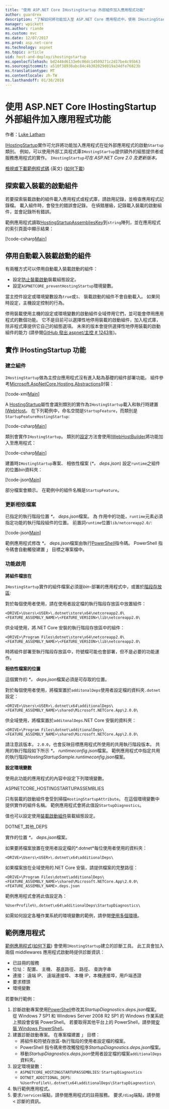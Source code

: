 ```yaml
---
title: "使用 ASP.NET Core IHostingStartup 外部組件加入應用程式功能"
author: guardrex
description: "了解如何將功能加入至 ASP.NET Core 應用程式中，使用 IHostingStartup 實作的外部組件。"
manager: wpickett
ms.author: riande
ms.custom: mvc
ms.date: 12/07/2017
ms.prod: asp.net-core
ms.technology: aspnet
ms.topic: article
uid: host-and-deploy/ihostingstartup
ms.openlocfilehash: bd2446d6133e0c06dc14509271c2d17be4c95b63
ms.sourcegitcommit: a510f38930abc84c4b302029d019a34dfe76823b
ms.translationtype: MT
ms.contentlocale: zh-TW
ms.lasthandoff: 01/30/2018
---
```

# <a name="add-app-features-from-an-external-assembly-using-ihostingstartup-in-aspnet-core"></a>使用 ASP.NET Core IHostingStartup 外部組件加入應用程式功能

作者：[Luke Latham](https://github.com/guardrex)

[IHostingStartup](/dotnet/api/microsoft.aspnetcore.hosting.ihostingstartup)實作可允許將功能加入應用程式在從外部應用程式的啟動`Startup`類別。 例如，可以使用外部工具程式庫`IHostingStartup`提供額外的組態提供者或服務應用程式的實作。 `IHostingStartup`*可在 ASP.NET Core 2.0 及更新版本。*

[檢視或下載範例程式碼](https://github.com/aspnet/Docs/tree/master/aspnetcore/host-and-deploy/ihostingstartup/sample/) \(英文\) ([如何下載](xref:tutorials/index#how-to-download-a-sample))

## <a name="discover-loaded-hosting-startup-assemblies"></a>探索載入裝載的啟動組件

若要探索裝載啟動的組件載入應用程式或程式庫，請啟用記錄，並檢查應用程式記錄檔。 載入組件時，會發生的錯誤會記錄。 在偵錯層級，記錄載入裝載的啟動組件，並會記錄所有錯誤。

範例應用程式讀取[HostingStartupAssembliesKey](/dotnet/api/microsoft.aspnetcore.hosting.webhostdefaults.hostingstartupassemblieskey)到`string`陣列，並在應用程式的索引頁面中顯示結果：

[!code-csharp[Main](ihostingstartup/sample/HostingStartupSample/Pages/Index.cshtml.cs?name=snippet1&highlight=14-16)]

## <a name="disable-automatic-loading-of-hosting-startup-assemblies"></a>停用自動載入裝載啟動的組件

有兩種方式可以停用自動載入裝載啟動的組件：

* 設定[防止裝載啟動](xref:fundamentals/hosting#prevent-hosting-startup)裝載組態設定。
* 設定`ASPNETCORE_preventHostingStartup`環境變數。

當主控件設定或環境變數設為`true`或`1`、 裝載啟動的組件不會自動載入。 如果同時設定，主機設定控制的行為。

停用裝載使用主機的設定或環境變數的啟動組件全域停用它們，並可能會停用應用程式的數個功能。 它不是目前可以選擇性地停用裝載的啟動組件，加入程式庫，除非程式庫提供它自己的組態選項。 未來的版本會提供選擇性地停用裝載的啟動組件的能力 (請參閱[GitHub 發出 aspnet/主控 # 1243年](https://github.com/aspnet/Hosting/pull/1243))。

## <a name="implement-ihostingstartup-features"></a>實作 IHostingStartup 功能

### <a name="create-the-assembly"></a>建立組件

`IHostingStartup`做為主控台應用程式沒有進入點為基礎的組件部署功能。 組件參考[Microsoft.AspNetCore.Hosting.Abstractions](https://www.nuget.org/packages/Microsoft.AspNetCore.Hosting.Abstractions/)封裝：

[!code-xml[Main](ihostingstartup/snapshot_sample/StartupFeature.csproj)]

A [HostingStartup](/dotnet/api/microsoft.aspnetcore.hosting.hostingstartupattribute)屬性會識別類別的實作為`IHostingStartup`載入和執行時建置[IWebHost](/dotnet/api/microsoft.aspnetcore.hosting.iwebhost)。 在下列範例中，命名空間是`StartupFeature`，而類別是`StartupFeatureHostingStartup`:

[!code-csharp[Main](ihostingstartup/snapshot_sample/StartupFeature.cs?name=snippet1)]

類別會實作`IHostingStartup`。 類別的[設定](/dotnet/api/microsoft.aspnetcore.hosting.ihostingstartup.configure)方法會使用[IWebHostBuilder](/dotnet/api/microsoft.aspnetcore.hosting.iwebhostbuilder)將功能加入至應用程式：

[!code-csharp[Main](ihostingstartup/snapshot_sample/StartupFeature.cs?name=snippet2&highlight=3,5)]

建置時`IHostingStartup`專案、 相依性檔案 (*\*。 deps.json*) 設定`runtime`之組件的位置*bin*資料夾：

[!code-json[Main](ihostingstartup/snapshot_sample/StartupFeature1.deps.json?range=2-13&highlight=8)]

部分檔案會顯示。 在範例中的組件名稱是`StartupFeature`。

### <a name="update-the-dependencies-file"></a>更新相依檔案

已指定的執行階段位置 *\*。 deps.json*檔案。 為 作用中的功能，`runtime`元素必須指定功能的執行階段組件的位置。 前置詞`runtime`位置`lib/netcoreapp2.0/`:

[!code-json[Main](ihostingstartup/snapshot_sample/StartupFeature2.deps.json?range=2-13&highlight=8)]

範例應用程式修改 *\*。 deps.json*檔案由執行[PowerShell](/powershell/scripting/powershell-scripting)指令碼。 PowerShell 指令碼會自動觸發建置 」 目標之專案檔中。

### <a name="feature-activation"></a>功能啟用

**將組件檔放在**

`IHostingStartup`實作的組件檔案必須是*bin*-部署的應用程式中，或置於[階段存放區](/dotnet/core/deploying/runtime-store):

對於每個使用者使用，請在使用者設定檔的執行階段存放區中放置組件：

```
<DRIVE>\Users\<USER>\.dotnet\store\x64\netcoreapp2.0\<FEATURE_ASSEMBLY_NAME>\<FEATURE_VERSION>\lib\netcoreapp2.0\
```

供全域使用，將.NET Core 安裝的執行階段存放區中的組件：

```
<DRIVE>\Program Files\dotnet\store\x64\netcoreapp2.0\<FEATURE_ASSEMBLY_NAME>\<FEATURE_VERSION>\lib\netcoreapp2.0\
```

時將組件部署至執行階段存放區中，符號檔可能也會部署，但不是必要的功能運作。

**相依性檔案的位置**

這個實作的 *\*。 deps.json*檔案必須是可存取的位置。

對於每個使用者使用，將檔案置於`additonalDeps`使用者設定檔的資料夾`.dotnet`設定： 

```
<DRIVE>\Users\<USER>\.dotnet\x64\additionalDeps\<FEATURE_ASSEMBLY_NAME>\shared\Microsoft.NETCore.App\2.0.0\
```

供全域使用，將檔案置於`additonalDeps`.NET Core 安裝的資料夾：

```
<DRIVE>\Program Files\dotnet\additionalDeps\<FEATURE_ASSEMBLY_NAME>\shared\Microsoft.NETCore.App\2.0.0\
```

請注意該版本， `2.0.0`，也會反映目標應用程式所使用的共用執行階段版本。 共用的執行階段如下所示 *\*。 runtimeconfig.json*檔案。 範例應用程式中指定共用的執行階段*HostingStartupSample.runtimeconfig.json*檔案。

**設定環境變數**

使用此功能的應用程式的內容中設定下列環境變數。

ASPNETCORE\_HOSTINGSTARTUPASSEMBLIES

只有裝載的啟動組件會受到掃描`HostingStartupAttribute`。 在這個環境變數中提供實作的組件名稱。 範例應用程式會將此值設`StartupDiagnostics`。

值也可以設定使用[裝載啟動組件](xref:fundamentals/hosting#hosting-startup-assemblies)裝載組態設定。

DOTNET\_其他\_DEPS

實作的位置 *\*。 deps.json*檔案。

如果要將檔案放置在使用者設定檔的*.dotnet*每位使用者使用的資料夾：

```
<DRIVE>\Users\<USER>\.dotnet\x64\additionalDeps\
```

如果檔案放在全域使用的.NET Core 安裝，請提供檔案的完整路徑：

```
<DRIVE>\Program Files\dotnet\additionalDeps\<FEATURE_ASSEMBLY_NAME>\shared\Microsoft.NETCore.App\2.0.0\<FEATURE_ASSEMBLY_NAME>.deps.json
```

範例應用程式會將此值設定為：

```
%UserProfile%\.dotnet\x64\additionalDeps\StartupDiagnostics\
```

如需如何設定各種作業系統的環境變數的範例，請參閱[使用多個環境](xref:fundamentals/environments)。

## <a name="sample-app"></a>範例應用程式

[範例應用程式](https://github.com/aspnet/Docs/tree/master/aspnetcore/host-and-deploy/ihostingstartup/sample/)([如何下載](xref:tutorials/index#how-to-download-a-sample)) 會使用`IHostingStartup`建立的診斷工具。 此工具會加入兩個 middlewares 應用程式啟動時提供診斷資訊：

* 已註冊的服務
* 位址： 配置、 主機、 基底路徑、 路徑、 查詢字串
* 連接： 遠端 IP、 遠端連接埠、 本機 IP，本機連接埠，用戶端憑證
* 要求標頭
* 環境變數

若要執行範例：

1. 診斷啟動專案使用[PowerShell](/powershell/scripting/powershell-scripting)修改其*StartupDiagnostics.deps.json*檔案。 從 Windows 7 SP1 和 Windows Server 2008 R2 SP1 的 Windows 作業系統上預設會安裝 PowerShell。 若要取得其他平台上的 PowerShell，請參閱[安裝 Windows PowerShell](/powershell/scripting/setup/installing-windows-powershell)。
2. 建置診斷啟動專案。 在專案檔建置 」 目標：
   * 將組件和符號存放區-執行階段的使用者設定檔的檔案。
   * PowerShell 指令碼來修改觸發程序*StartupDiagnostics.deps.json*檔案。
   * 移動*StartupDiagnostics.deps.json*使用者設定檔的檔案`additionalDeps`資料夾。
3. 設定環境變數：
    * `ASPNETCORE_HOSTINGSTARTUPASSEMBLIES`: `StartupDiagnostics`
    * `DOTNET_ADDITIONAL_DEPS`: `%UserProfile%\.dotnet\x64\additionalDeps\StartupDiagnostics\`
4. 執行範例應用程式。
5. 要求`/services`端點，請參閱應用程式的註冊服務。 要求`/diag`端點，請參閱 < 診斷的資訊。
